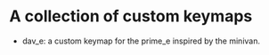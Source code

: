 # A collection of custom keymaps

- dav_e: a custom keymap for the prime_e inspired by the minivan.
